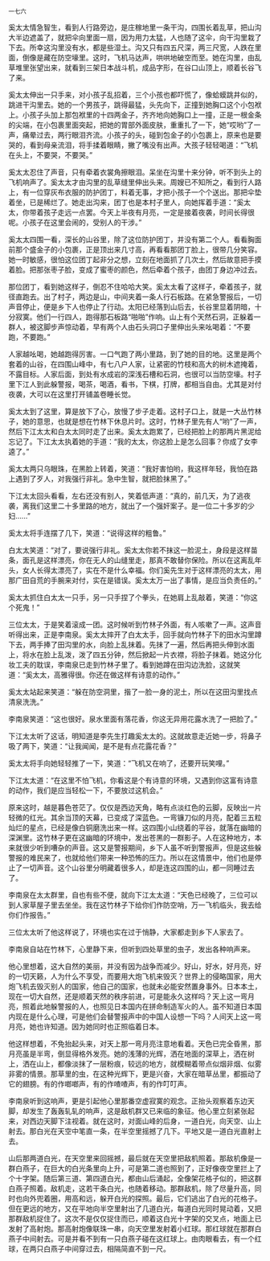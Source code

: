     一七六 

   奚太太情急智生，看到人行路旁边，是庄稼地里一条干沟，四围长着乱草，把山沟大半边遮盖了，就把伞向里面一扇，因为用力太猛，人也随了这伞，向干沟里栽了下去。所幸这沟里没有水，都是些湿土。沟又只有四五尺深，两三尺宽，人跌在里面，倒像是藏在防空壕里。这时，飞机马达声，哄哄地破空而至。她在沟里，由乱草堆里张望出来，就看到三架日本战斗机，成品字形，在谷口山顶上，顺着长谷飞了来。

   奚太太伸出一只手来，对小孩子乱招着，三个小孩也都吓慌了，像蛤蟆跳井似的，跳进干沟里去。她的一个男孩子，跳得最猛，头先向下，正撞到她胸口这个小包袱上。小孩子头加上那包袱里的十四两金子，齐齐地向她胸口上一撞，正是一根金条的尖端，在小包裹里面突起，把她的胃部外面皮肤，重重扎了一下，她“哎哟”了一声，痛晕过去，两行眼泪齐流。小孩子的头，碰到包金子的小包裹上，原来也是要哭的，看到母亲流泪，将手揉着眼睛，撇了嘴没有出声。大孩子轻轻喝道：“飞机在头上，不要哭，不要哭。”

   奚太太忍住了声音，只有牵着衣裳角擦眼泪。呆坐在沟里十来分钟，听不到头上的飞机响声了。奚太太才由沟里的乱草缝里伸出头来。周嫂已不知所之，看到行人路上，有一位穿灰布衣服的防护团丁，料着无事，才把小孩子一个个送出。那把伞垫着坐，已是稀烂了。她走出沟来，团丁也是本村子里人，向她挥着手道：“奚太太，你带着孩子走远一点罢。今天上半夜有月亮，一定是接着夜袭，时间长得很呢。小孩子在这里会闹的，受别人的干涉。”

   奚太太四围一看，深长的山谷里，除了这位防护团丁，并没有第二个人。看看胸面前那个盛金子的小包裹，正是顶出来几寸高，再看看那团丁脸上，很带几分笑容。她一时敏感，很怕这位团丁起非分之想，立刻在地面抓了几次土，然后故意把手摸着脸。把那张枣子脸，变成了蜜枣的颜色，然后牵着个孩子，由团丁身边冲过去。

   那位团丁，看到她这样子，倒忍不住哈哈大笑。奚太太看了这样子，牵着孩子，就径直跑去。出了村子，两边是山，中间夹着一条人行石板路。在紧急警报后，一切声音停止，便是乡下人也停止了行动。太阳已经落到山后去，长谷里显着阴暗，十分寂寞。他们一行四人，跑得那石板路“啪啪”作响。山上有个天然石洞，正躲着一群人，被这脚步声惊动着，早有两个人由石头洞口子里伸出头来吆喝着：“不要跑，不要跑。”

   人家越吆喝，她越跑得厉害。一口气跑了两小里路，到了她的目的地。这里是两个套着的山谷，在四围山峰中，有七八户人家，让紧密的竹枝和高大的树木遮掩着，不露目标。人家后面，到处有水成岩的深浅石槽和石洞，也很可以当防空壕。村子里下江人到此躲警报，喝茶，喝酒，看书，下棋，打牌，都相当自由。尤其是对付夜袭，大可以在这里打开铺盖卷睡长觉。

   奚太太到了这里，算是放下了心，放慢了步子走着。这村子口上，就是一大丛竹林子，她的意思，也就是想在竹林下休息片时。这时，竹林子里先有人“哟”了一声，然后下江太太和白太太同时走了出来。奚太太跑累了，已经把脸上的那两片黑泥给忘记了。下江太太执着她的手道：“我的太太，你这脸上是怎么回事？你成了女李逵了。”

   奚太太两只乌眼珠，在黑脸上转着，笑道：“我好害怕哟，我这样年轻，我怕在路上遇到了歹人，对我强行非礼。急中生智，就把脸抹黑了。”

   下江太太回头看看，左右还没有别人，笑着低声道：“真的，前几天，为了逃夜袭，离我们这里二十多里路的地方，就出了一个强奸案子。是一位二十多岁的少妇……”

   奚太太将手连摆了几下，笑道：“说得这样的粗鲁。”

   白太太笑道：“对了，要说强行非礼。奚太太你若不抹这一脸泥土，身段是这样苗条，面孔是这样漂亮，你在无人的山缝里走，那真不敢替你保险。所以在这离乱年头，女人长得太漂亮了，实在不是什么幸福。你们奚先生对于这样漂亮的太太，用那广田自荒的手腕来对付，实在是错误。奚太太万一出了事情，是应当负责任的。”

   奚太太抓住白太太一只手，另一只手捏了个拳头，在她肩上乱敲着，笑道：“你这个死鬼！”

   三位太太，于是笑着滚成一团。这时候听到竹林子外面，有人咳嗽了一声。这声音听得出来，正是李南泉。奚太太摔开了白太太手，回手就向竹林子下的田水沟里蹲下去，两手捧了田沟里的水，向脸上乱抹着。先抹了一遍，然后再把头伸到水面上，将水在脸上乱泼，泼了四五分钟，然后掀起一片衣襟，将脸子抹着。她这分化妆工夫的耽误，李南泉已走到竹林子里了。看到她蹲在田沟边洗脸，这就笑道：“奚太太，高雅得很。你还在做这样有诗意的动作。”

   奚太太站起来笑道：“躲在防空洞里，揩了一脸一身的泥土，所以在这田沟里找点清泉洗洗。”

   李南泉笑道：“这也很好。泉水里面有落花香，你这无异用花露水洗了一把脸了。”

   下江太太听了这话，明知道是李先生打趣奚太太的。这就故意走近她一步，将鼻子吸了两下，笑道：“让我闻闻，是不是有点花露花香？”

   奚太太将手向她轻轻推了一下，笑道：“飞机又在响了，还要开玩笑哩。”

   下江太太道：“在这里不怕飞机，你看这是个有诗意的环境，又遇到你这富有诗意的动作，我们是应当轻松一下，不要放过这机会。”

   原来这时，越是暮色苍茫了。仅仅是西边天角，略有点淡红色的云脚，反映出一片轻微的红光。其余当顶的天幕，已变成了深蓝色。一弯镰刀似的月亮，配着三五粒灿烂的星点，已经是像白铜磨洗出来一样。这四围小山绕着的平谷，就落在幽暗的深渊里。这竹林子更在这幽暗的环境中，发出苍黑的一群影子。人在这种地方，本来就很少听到嘈杂的声音。这又是警报期间，乡下人虽不听到警报声，但是这些躲警报的难民来了，也就给他们带来一种恐怖的压力。所以在这情景中，他们也是停止了一切声音。这个山谷里分明藏着很多人，却是连这四围的山，都一同睡过去了。

   李南泉在太太群里，自也有些不便，就向下江太太道：“天色已经晚了，三位可以到人家草屋子里去坐坐。我在这竹林子下给你们作防空哨，万一飞机临头，我去给你们作报告。”

   三位太太听了他这样说了，环境也实在过于悄静，大家都走到乡下人家去了。

   李南泉自站在竹林下，心里静下来，但听到四处草里的虫子，发出各种响声来。

   他心里想着，这大自然的美丽，并没有因为战争而减少。好山，好水，好月亮，好的一切天籁，人为什么不享受，而要用大炮飞机来毁灭？世界上的侵略国家，用大炮飞机去毁灭别人的国家，他自己的国家，也就未必能安然置身事外。日本本土，现在一切大自然，还是顺着天然的秩序前进，可是能永久这样吗？天上这一弯月亮，照着此地躲警报的人，也照见日本国内在拼命制造军火的人。虽不知道日本国内现在是什么心理，可是他们会替警报声中的中国人设想一下吗？人间天上这一弯月亮，她也许知道。因为她同时也正照临着日本。

   他这样想着，不免抬起头来，对天上那一弯月亮注意地看着。天色已完全昏黑，那月亮虽是半弯，倒显得格外发亮。她的浅薄的光辉，洒在地面的深草上，洒在树上，洒在山上，都像淡抹了一层粉痕，较远的地方，就模糊着带点似烟非烟、似雾非雾的情景。那草里的虫，在这种光辉下，更是兴奋，大家在暗草丛里，都振动了它的翅膀。有的作啷啷声，有的作喳喳声，有的作叮叮声。

   李南泉听到这响声，更是引起他心里那番空虚寂寞的观念。正抬头观察着东边天脚，却发生了轰轰轧轧的响声，这是敌机群又已来临的象征。他心里立刻紧张起来，对西边天脚下注视着。就在这时，对面山峰的后身，一道白光，向天空、山上射去。那白光在天空中笔直一条，在半空里摇撼了几下。平地又是一道白光直射上去。

   山后那两道白光，在天空里来回摇撼，最后就在天空里把敌机照着。那敌机像是一群白燕子，在巨大的白光条里向上升，可是第二道也照到了，正好像夜空里拦上了个十字架。随后第三道、第四道白光，都由山后涌起，全像架花格子似的，把这群白燕子照着。敌机走，这若干条白光，也随着移动。那群敌机，除了尽量升高，同时也向外兜着圈，用高和远，躲开白光的探照。最后，它们逃出了白光的花格子。但在更远的地方，又在平地向半空里射出了几道白光，每道白光同时晃动着，又把那群敌机捉住了。这次不是仅仅捉住而已，顺着这白光十字架的交叉点，地面上已发射了高射炮。那高射炮像联珠一串，向天空里发射着小红球。那红球就在那群白燕子中间射去。可是并看不到有一只白燕子碰在这红球上。由肉眼看去，有一个红球，在两只白燕子中间穿过去，相隔简直不到一尺。

